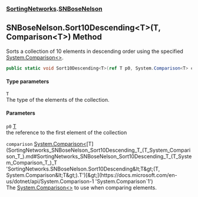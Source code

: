### [SortingNetworks](SortingNetworks.md 'SortingNetworks').[SNBoseNelson](SortingNetworks_SNBoseNelson.md 'SortingNetworks.SNBoseNelson')
## SNBoseNelson.Sort10Descending&lt;T&gt;(T, Comparison&lt;T&gt;) Method
Sorts a collection of 10 elements in descending order using the specified [System.Comparison&lt;&gt;](https://docs.microsoft.com/en-us/dotnet/api/System.Comparison-1 'System.Comparison`1').  
```csharp
public static void Sort10Descending<T>(ref T p0, System.Comparison<T> comparison);
```
#### Type parameters
<a name='SortingNetworks_SNBoseNelson_Sort10Descending_T_(T_System_Comparison_T_)_T'></a>
`T`  
The type of the elements of the collection.
  
#### Parameters
<a name='SortingNetworks_SNBoseNelson_Sort10Descending_T_(T_System_Comparison_T_)_p0'></a>
`p0` [T](SortingNetworks_SNBoseNelson_Sort10Descending_T_(T_System_Comparison_T_).md#SortingNetworks_SNBoseNelson_Sort10Descending_T_(T_System_Comparison_T_)_T 'SortingNetworks.SNBoseNelson.Sort10Descending&lt;T&gt;(T, System.Comparison&lt;T&gt;).T')  
the reference to the first element of the collection
  
<a name='SortingNetworks_SNBoseNelson_Sort10Descending_T_(T_System_Comparison_T_)_comparison'></a>
`comparison` [System.Comparison&lt;](https://docs.microsoft.com/en-us/dotnet/api/System.Comparison-1 'System.Comparison`1')[T](SortingNetworks_SNBoseNelson_Sort10Descending_T_(T_System_Comparison_T_).md#SortingNetworks_SNBoseNelson_Sort10Descending_T_(T_System_Comparison_T_)_T 'SortingNetworks.SNBoseNelson.Sort10Descending&lt;T&gt;(T, System.Comparison&lt;T&gt;).T')[&gt;](https://docs.microsoft.com/en-us/dotnet/api/System.Comparison-1 'System.Comparison`1')  
The [System.Comparison&lt;&gt;](https://docs.microsoft.com/en-us/dotnet/api/System.Comparison-1 'System.Comparison`1') to use when comparing elements.
  
